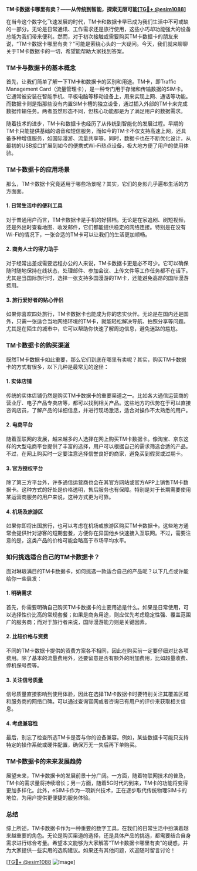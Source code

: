 **TM卡数据卡哪里有卖？——从传统到智能，探索无限可能[[TG💪+ @esim1088](https://t.me/s/esim1088)]**

在当今这个数字化飞速发展的时代，TM卡和数据卡早已成为我们生活中不可或缺的一部分。无论是日常通讯、工作需求还是旅行使用，这些小巧却功能强大的设备总能为我们带来便利。然而，对于初次接触或需要购买TM卡数据卡的朋友来说，“TM卡数据卡哪里有卖？”可能是萦绕心头的一大疑问。今天，我们就来聊聊关于TM卡数据卡的一切，希望能帮助大家找到答案。

### TM卡与数据卡的基本概念

首先，让我们简单了解一下TM卡和数据卡的区别和用途。TM卡，即Traffic Management Card（流量管理卡），是一种专门用于存储和传输数据的SIM卡。它通常被安装在智能手机、平板电脑等移动设备上，用来实现上网、通话等功能。而数据卡则是指那些没有内置SIM卡槽的独立设备，通过插入外部的TM卡来完成数据传输任务。两者虽然形态不同，但核心功能都是为了满足用户的数据需求。

随着技术的进步，TM卡和数据卡也经历了从传统到智能化的发展过程。早期的TM卡只能提供基础的语音和短信服务，而如今的TM卡不仅支持高速上网，还具备多种增值服务，如国际漫游、流量共享等。同时，数据卡也在不断优化设计，从最初的USB接口扩展到如今的便携式Wi-Fi热点设备，极大地方便了用户的使用体验。

### TM卡数据卡的应用场景

那么，TM卡数据卡究竟适用于哪些场景呢？其实，它们的身影几乎遍布生活的方方面面。

#### 1. **日常生活中的便利工具**
对于普通用户而言，TM卡数据卡是手机的好搭档。无论是在家追剧、刷短视频，还是外出时查看地图、收发邮件，它们都能提供稳定的网络连接。特别是在没有Wi-Fi的情况下，一张合适的TM卡可以让我们的生活更加顺畅。

#### 2. **商务人士的得力助手**
对于经常出差或需要远程办公的人来说，TM卡数据卡更是必不可少。它可以确保随时随地保持在线状态，处理邮件、参加会议、上传文件等工作任务都不在话下。尤其是当国际旅行时，选择一张支持多国漫游的TM卡，还能避免高昂的国际漫游费用。

#### 3. **旅行爱好者的贴心伴侣**
如果你喜欢四处旅行，TM卡数据卡也能成为你的忠实伙伴。无论是在国内还是国外，只需一张适合当地网络环境的TM卡，就能轻松解决导航、拍照分享等问题。尤其是在陌生的城市中，它可以帮助你快速了解周边信息，避免迷路的尴尬。

### TM卡数据卡的购买渠道

既然TM卡数据卡如此重要，那么它们到底在哪里有卖呢？其实，购买TM卡数据卡的方式有很多，以下几种是最常见的途径：

#### 1. **实体店铺**
传统的实体店铺仍然是购买TM卡数据卡的重要渠道之一。比如各大通信运营商的营业厅、电子产品专卖店等，都可以找到相关产品。这些地方的优势在于可以直接咨询店员，了解产品的详细信息，并进行现场激活，适合对操作不太熟悉的用户。

#### 2. **电商平台**
随着互联网的发展，越来越多的人选择在网上购买TM卡数据卡。像淘宝、京东这样的大型电商平台提供了丰富的选择，用户可以根据自己的需求筛选合适的产品。不过，在网上购买时一定要注意选择信誉良好的商家，避免买到假货或过期卡。

#### 3. **官方授权平台**
除了第三方平台外，许多通信运营商也会在其官方网站或官方APP上销售TM卡数据卡。这种方式的好处是价格透明，售后服务也有保障。特别是对于长期需要使用某运营商服务的用户来说，这种方式更为可靠。

#### 4. **机场及旅游区**
如果你即将出国旅行，也可以考虑在机场或旅游区购买TM卡数据卡。这些地方通常会提供针对游客的短期套餐，方便你在异国他乡快速接入互联网。不过，需要注意的是，这类产品的价格可能会略高于市场平均水平。

### 如何挑选适合自己的TM卡数据卡？

面对琳琅满目的TM卡数据卡，如何挑选一款适合自己的产品呢？以下几点或许能给你一些启发：

#### 1. **明确需求**
首先，你需要明确自己购买TM卡数据卡的主要用途是什么。如果是日常使用，可以选择性价比高的常规套餐；如果是商务用途，则应优先考虑稳定性强、覆盖范围广的服务商；而对于旅行者来说，国际漫游能力则是关键因素。

#### 2. **比较价格与资费**
不同的TM卡数据卡提供的资费方案各不相同，因此在购买前一定要仔细对比各项费用。除了基本的流量费用外，还要留意是否有额外的附加费用，比如超量收费、停机保号费等。

#### 3. **关注信号质量**
信号质量直接影响到使用体验，因此在选择TM卡数据卡时要特别关注其覆盖区域和服务商的网络口碑。可以通过查询官网或者咨询已有用户的评价来获取相关信息。

#### 4. **考虑兼容性**
最后，别忘了检查所选TM卡是否与你的设备兼容。例如，某些数据卡可能只支持特定的操作系统或硬件配置，确保万无一失后再下单购买。

### TM卡数据卡的未来发展趋势

展望未来，TM卡数据卡的发展前景十分广阔。一方面，随着物联网技术的普及，TM卡的需求量将持续增长；另一方面，随着5G时代的到来，TM卡的功能将变得更加多样化。此外，eSIM卡作为一项新兴技术，正在逐步取代传统物理SIM卡的地位，为用户提供更便捷的服务体验。

### 总结

综上所述，TM卡数据卡作为一种重要的数字工具，在我们的日常生活中扮演着越来越重要的角色。无论是购买渠道的选择，还是具体产品的挑选，都需要结合自身需求进行综合考量。希望本文能够为大家解答“TM卡数据卡哪里有卖”的疑惑，并为大家提供一些实用的选购建议。如果还有其他问题，欢迎随时留言讨论！

[[TG💪+ @esim1088](https://t.me/s/esim1088) ![Image](https://i.postimg.cc/4NQfJmqS/Snipaste-2025-05-13-00-14-12.png)]